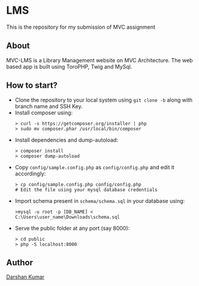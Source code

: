# LMS

This is the repository for my submission of MVC assignment

## About

MVC-LMS is a Library Management website on MVC Architecture. The web based app is built using ToroPHP, Twig and MySql.

## How to start?

- Clone the repository to your local system using `git clone -b` along with branch name and SSH Key.
- Install composer using:
    ```console
    > curl -s https://getcomposer.org/installer | php
    > sudo mv composer.phar /usr/local/bin/composer
    ```
- Install dependencies and dump-autoload:
    ```console
    > composer install
    > composer dump-autoload
    ```
- Copy `config/sample.config.php` as `config/config.php` and edit it accordingly:
    ```console
    > cp config/sample.config.php config/config.php
    # Edit the file using your mysql database credentials
    ```
- Import schema present in `schema/schema.sql` in your database using:
    ```console
    >mysql -u root -p [DB_NAME] < C:\Users\user_name\Downloads\schema.sql
    ```
- Serve the public folder at any port (say 8000):
    ```console
	> cd public
    > php -S localhost:8000
    ```

## Author

[Darshan Kumar](https://github.com/itsdarshankumar)
